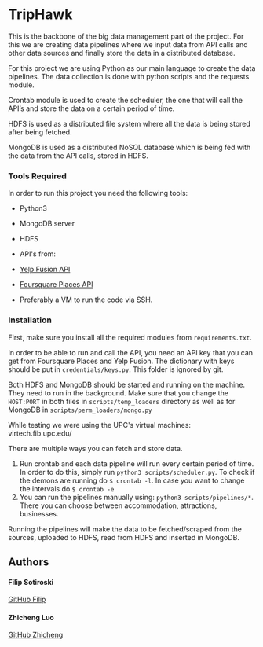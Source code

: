 
# TripHawk

This is the backbone of the big data management part of the project. For this we are creating data pipelines where we input data from API calls and other data sources and finally store the data in a distributed database.

For this project we are using Python as our main language to create the data pipelines. The data collection is done with python scripts and the requests module.

Crontab module is used to create the scheduler, the one that will call the API’s and store the data on a certain period of time.

HDFS is used as a distributed file system where all the data is being stored after being fetched.

MongoDB is used as a distributed NoSQL database which is being fed with the data from the API calls, stored in HDFS.

  

### Tools Required

  

In order to run this project you need the following tools:

  

* Python3

* MongoDB server

* HDFS

* API's from:

- [Yelp Fusion API]

- [Foursquare Places API]

* Preferably a VM to run the code via SSH.

  

### Installation
First, make sure you install all the required modules from `requirements.txt`.


In order to be able to run and call the API, you need an API key that you can get from Foursquare Places and Yelp Fusion. The dictionary with keys should be put in `credentials/keys.py`. This folder is ignored by git. 

Both HDFS and MongoDB should be started and running on the machine. They need to run in the background. Make sure that you change the `HOST:PORT` in both files in `scripts/temp_loaders` directory as well as for MongoDB in `scripts/perm_loaders/mongo.py`

While testing we were using the UPC's virtual machines: virtech.fib.upc.edu/

There are multiple ways you can fetch and store data.
1. Run crontab and each data pipeline will run every certain period of time. In order to do this, simply run `python3 scripts/scheduler.py`. To check if the demons are running do `$ crontab -l`. In case you want to change the intervals do `$ crontab -e`
2. You can run the pipelines manually using: `python3 scripts/pipelines/*`. There you can choose between accommodation, attractions, businesses. 

Running the pipelines will make the data to be fetched/scraped from the sources, uploaded to HDFS, read from HDFS and inserted in MongoDB. 
  

## Authors

  

#### Filip Sotiroski

[GitHub Filip]

#### Zhicheng Luo

[GitHub Zhicheng]

  

[//]: #  (HyperLinks)

  

[GitHub Filip]: https://github.com/madhur-taneja

[GitHub Zhicheng]: https://github.com/ZhichengLuo

[Foursquare Places API]: https://developer.foursquare.com/docs/places-api-overview

[Yelp Fusion API]: https://fusion.yelp.com/
